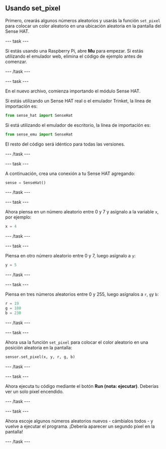 ## Usando set_pixel

Primero, crearás algunos números aleatorios y usarás la función `set_pixel` para colocar un color aleatorio en una ubicación aleatoria en la pantalla del Sense HAT.

--- task ---

Si estás usando una Raspberry Pi, abre **Mu** para empezar. Si estás utilizando el emulador web, elimina el código de ejemplo antes de comenzar.

--- /task ---

--- task ---

En el nuevo archivo, comienza importando el módulo Sense HAT.

Si estás utilizando un Sense HAT real o el emulador Trinket, la línea de importación es:

```python
from sense_hat import SenseHat
```

Si está utilizando el emulador de escritorio, la línea de importación es:

```python
from sense_emu import SenseHat
```

El resto del código será idéntico para todas las versiones.

--- /task ---

--- task ---

A continuación, crea una conexión a tu Sense HAT agregando:

```python
sense = SenseHat()
```

--- /task ---

--- task ---

Ahora piensa en un número aleatorio entre 0 y 7 y asígnalo a la variable `x`, por ejemplo:

```python
x = 4
```

--- /task ---

--- task ---

Piensa en otro número aleatorio entre 0 y 7, luego asígnalo a `y`:

```python
y = 5
```

--- /task ---

--- task ---

Piensa en tres números aleatorios entre 0 y 255, luego asígnalos a `r`, `g`y `b`:

```python
r = 19
g = 180
b = 230
```

--- /task ---

--- task ---

Ahora usa la función `set_pixel` para colocar el color aleatorio en una posición aleatoria en la pantalla:

```python
sensor.set_pixel(x, y, r, g, b)
```

--- /task ---

--- task ---

Ahora ejecuta tu código mediante el botón **Run (nota: ejecutar)**. Deberías ver un solo píxel encendido.

--- /task ---

--- task ---

Ahora escoje algunos números aleatorios nuevos - cámbialos todos - y vuelve a ejecutar el programa. ¡Debería aparecer un segundo píxel en la pantalla!

--- /task ---
